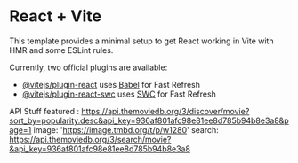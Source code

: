 # React + Vite

This template provides a minimal setup to get React working in Vite with HMR and some ESLint rules.

Currently, two official plugins are available:

- [@vitejs/plugin-react](https://github.com/vitejs/vite-plugin-react/blob/main/packages/plugin-react/README.md) uses [Babel](https://babeljs.io/) for Fast Refresh
- [@vitejs/plugin-react-swc](https://github.com/vitejs/vite-plugin-react-swc) uses [SWC](https://swc.rs/) for Fast Refresh

API Stuff
  featured : https://api.themoviedb.org/3/discover/movie?sort_by=popularity.desc&api_key=936af801afc98e81ee8d785b94b8e3a8&page=1
  image: 'https://image.tmbd.org/t/p/w1280'
  search: https://api.themoviedb.org/3/search/movie?&api_key=936af801afc98e81ee8d785b94b8e3a8
